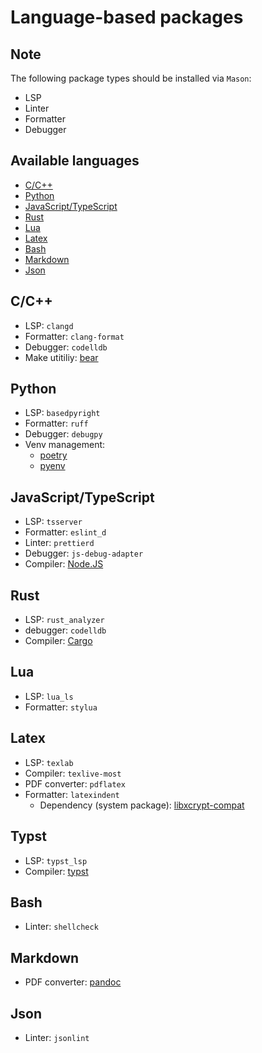 # Language-based packages

## Note
The following package types should be installed via `Mason`:
- LSP
- Linter
- Formatter
- Debugger

## Available languages
- [C/C++](#cc)
- [Python](#python)
- [JavaScript/TypeScript](#javascripttypescript)
- [Rust](#rust)
- [Lua](#lua)
- [Latex](#latex)
- [Bash](#bash)
- [Markdown](#markdown)
- [Json](#json)

## C/C++
- LSP: `clangd`
- Formatter: `clang-format`
- Debugger: `codelldb`
- Make utitiliy: [bear](https://github.com/rizsotto/Bear)

## Python
- LSP: `basedpyright`
- Formatter: `ruff`
- Debugger: `debugpy`
- Venv management:
  - [poetry](https://archlinux.org/packages/extra/any/python-poetry/)
  - [pyenv](https://archlinux.org/packages/extra/any/pyenv/)

## JavaScript/TypeScript
- LSP: `tsserver`
- Formatter: `eslint_d`
- Linter: `prettierd`
- Debugger: `js-debug-adapter`
- Compiler: [Node.JS](https://nodejs.org/)

## Rust
- LSP: `rust_analyzer`
- debugger: `codelldb`
- Compiler: [Cargo](https://doc.rust-lang.org/cargo/getting-started/installation.html)

## Lua
- LSP: `lua_ls`
- Formatter: `stylua`

## Latex
- LSP: `texlab`
- Compiler: `texlive-most`
- PDF converter: `pdflatex`
- Formatter: `latexindent`
  + Dependency (system package): [libxcrypt-compat](https://archlinux.org/packages/core/x86_64/libxcrypt-compat/)

## Typst
- LSP: `typst_lsp`
- Compiler: [typst](https://archlinux.org/packages/extra/x86_64/typst/)
 
## Bash
- Linter: `shellcheck`

## Markdown
- PDF converter: [pandoc](https://archlinux.org/packages/extra/x86_64/pandoc-cli/)

## Json
- Linter: `jsonlint`
